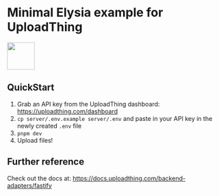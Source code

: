 # Minimal Elysia example for UploadThing

<a href="https://stackblitz.com/github/pingdotgg/uploadthing/tree/main/examples/minimal-elysia-react">
  <img height="64" src="https://github.com/pingdotgg/uploadthing/assets/51714798/45907a4e-aa64-401a-afb3-b6c6df6eb71f" />
</a>

## QuickStart

1. Grab an API key from the UploadThing dashboard:
   https://uploadthing.com/dashboard
2. `cp server/.env.example server/.env` and paste in your API key in the newly
   created `.env` file
3. `pnpm dev`
4. Upload files!

## Further reference

Check out the docs at: https://docs.uploadthing.com/backend-adapters/fastify
